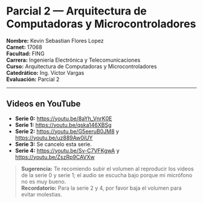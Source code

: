 # Parcial 2 — Arquitectura de Computadoras y Microcontroladores

**Nombre:** Kevin Sebastian Flores Lopez  
**Carnet:** 17068  
**Facultad:** FING  
**Carrera:** Ingeniería Electrónica y Telecomunicaciones  
**Curso:** Arquitectura de Computadoras y Microcontroladores  
**Catedrático:** Ing. Víctor Vargas  
**Evaluación:** Parcial 2

---

## Videos en YouTube

- **Serie 0:** https://youtu.be/8aYh_VnrK0E  
- **Serie 1:** https://youtu.be/qska146XBSg
- **Serie 2:** https://youtu.be/G5eeruB0JM8   y   https://youtu.be/uz889Aw0iUY
- **Serie 3:** Se cancelo esta serie.
- **Serie 4:** https://youtu.be/Sv-C7VFKgwA   y   https://youtu.be/ZszRp9CAVXw
  

> **Sugerencia:** Te recomiendo subir el volumen al reproducir los videos de la serie 0 y serie 1; el audio se escucha bajo porque mi micrófono no es muy bueno.  
> **Recordatorio:** Para la serie 2 y 4, por favor baja el volumen para evitar molestias.
